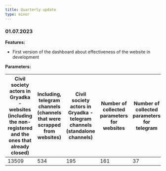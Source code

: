 ```yaml
---
title: Quarterly update
type: minor
---
```


### 01.07.2023

**Features:**

* First version of the dashboard about effectiveness of the website in development

**Parameters:**

| Civil society actors in Gryadka - websites (including the non-registered and the ones that already closed) | Including, telegram channels (channels that were scrapped from websites) | Civil society actors in Gryadka - telegram channels (standalone channels) | Number of collected parameters for websites | Number of collected parameters for telegram | Number of collected parameters for vkontakte |
| - | - | - | - | - | - |
| 13509 | 534 | 195 | 161 | 37 | 13 |
